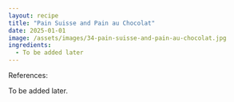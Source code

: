 ```yaml
---
layout: recipe
title: "Pain Suisse and Pain au Chocolat"
date: 2025-01-01
image: /assets/images/34-pain-suisse-and-pain-au-chocolat.jpg
ingredients:
  - To be added later
---
```


References: 

To be added later.